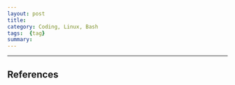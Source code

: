 ```yaml
---
layout: post
title:
category: Coding, Linux, Bash
tags:  {tag}
summary: 
---
```







---

## References

